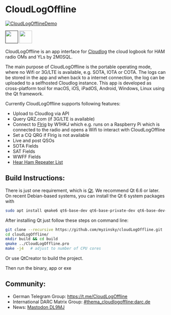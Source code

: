 # CloudLogOffline

[![CloudLogOfflineDemo](https://img.youtube.com/vi/jgX52e1QWU0/0.jpg)](https://youtu.be/jgX52e1QWU0 "CloudLogOffline Demo")

<a href=""><img src="https://www.webappjung.de/images/assets/google2.png" style="height:40px;border-radius:0!important;"  alt=""/></a>&nbsp;<a href="https://apps.apple.com/de/app/cloudlogoffline/id1528219213"><img src="https://www.webappjung.de/images/assets/iOS2.png"  style="height:40px;border-radius:0!important;" alt=""/></a>

CloudLogOffline is an app interface for [Cloudlog](https://github.com/magicbug/Cloudlog) the cloud logbook for HAM radio OMs and YLs by 2M0SQL.

The main purpose of CloudLogOffline is the portable operating mode, where no Wifi or 3G/LTE is available, e.g. SOTA, IOTA or COTA. The logs can be stored in the app and when back to a internet connection, the log can be uploaded to a selfhosted Cloudlog instance. This app is developed as cross-platform tool for macOS, iOS, iPadOS, Android, Windows, Linux using the Qt framework.

Currently CloudLogOffline supports following features:

- Upload to Cloudlog via API 
- Query QRZ.com (if 3G/LTE is available)
- Connect to [Flrig](https://www.w1hkj.com) by W1HKJ which e.g. runs on a Raspberry Pi which is connected to the radio and opens a Wifi to interact with CloudLogOffline
- Set a CQ QRG if Flrig is not available
- Live and post QSOs
- SOTA Fields
- SAT Fields
- WWFF Fields
- [Hear Ham Repeater List](https://hearham.com/repeaters)

## Build Instructions:

There is just one requirement, which is [Qt](https://www.qt.io/download-open-source).
We recommend Qt 6.6 or later.
On recent Debian-based systems, you can install the Qt 6 system packages with
```bash
sudo apt install qmake6 qt6-base-dev qt6-base-private-dev qt6-base-dev-tools qt6-declarative-dev qt6-l10n-tools qt6-positioning-dev libqt6opengl6-dev libgl-dev libqt6sql6-sqlite libqt6svg6-dev qml6-module-qt5compat-graphicaleffects
```

After installing Qt just follow these steps on command line:

```bash
git clone --recursive https://github.com/myzinsky/cloudLogOffline.git
cd cloudLogOffline/
mkdir build && cd build
qmake ../CloudLogOffline.pro
make -j4   # adjust to number of CPU cores
```
Or use QtCreator to build the project.

Then run the binary, app or exe

## Community:
- German Telegram Group: https://t.me/CloudLogOffline
- International DARC Matrix Group: [#thema_cloudlogoffline:darc.de](https://matrix.to/#/#thema_cloudlogoffline:darc.de)
- News: <a rel="me" href="https://social.darc.de/@DL9MJ">Mastodon DL9MJ</a>
